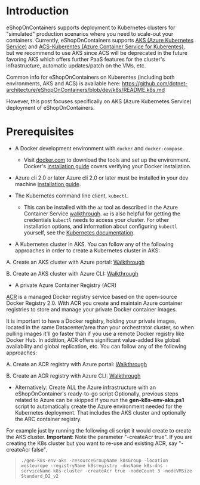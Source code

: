 # Introduction
eShopOnContainers supports deployment to Kubernetes clusters for "simulated" production scenarios where you need to scale-out your containers.
Currently, eShopOnContainers supports [AKS (Azure Kubernetes Service)](https://docs.microsoft.com/en-us/azure/aks/intro-kubernetes) and [ACS-Kuberentes (Azure Container Service for Kuberentes)](https://docs.microsoft.com/en-us/azure/container-service/kubernetes/container-service-intro-kubernetes), but we recommend to use AKS since ACS will be deprecated in the future favoring AKS which offers further PaaS features for the cluster's infrastructure, automatic updates/patch on the VMs, etc.
 
Common info for eShopOnContainers on Kuberentes (including both environments, AKS and ACS) is available here:
https://github.com/dotnet-architecture/eShopOnContainers/blob/dev/k8s/README.k8s.md

However, this post focuses specifically on AKS (Azure Kubernetes Service) deployment of eShopOnContainers.

# Prerequisites

* A Docker development environment with `docker` and `docker-compose`.
    * Visit [docker.com](https://docker.com) to download the tools and set up the environment. Docker's [installation guide](https://docs.docker.com/engine/getstarted/step_one/#step-3-verify-your-installation) covers verifying your Docker installation.

* Azure cli 2.0 or later
Azure cli 2.0 or later must be installed in your dev machine [installation guide](https://docs.microsoft.com/en-us/cli/azure/install-azure-cli). 

*  The Kubernetes command line client, `kubectl`.
    * This can be installed with the `az` tool as described in the Azure Container Service [walkthrough](https://docs.microsoft.com/en-us/azure/container-service/container-service-kubernetes-walkthrough). `az` is also helpful for getting the credentials `kubectl` needs to access your cluster. For other installation options, and information about configuring `kubectl` yourself, see the [Kubernetes documentation](https://kubernetes.io/docs/tasks/kubectl/install/).

* A Kubernetes cluster in AKS. 
You can follow any of the following approaches in order to create a Kubernetes cluster in AKS:

A. Create an AKS cluster with Azure portal: [Walkthrough](https://docs.microsoft.com/en-us/azure/aks/kubernetes-walkthrough-portal)

B. Create an AKS cluster with Azure CLI: [Walkthrough](https://docs.microsoft.com/en-us/azure/aks/kubernetes-walkthrough)

* A private Azure Container Registry (ACR)

[ACR](https://docs.microsoft.com/en-us/azure/container-registry/container-registry-intro) is a managed Docker registry service based on the open-source Docker Registry 2.0. With ACR you create and maintain Azure container registries to store and manage your private Docker container images.

It is important to have a Docker registry, holding your private images, located in the same Datacenter/area than your orchestrator cluster, so when pulling images it'll go faster than if you use a remote Docker registry like Docker Hub. In addition, ACR offers significant value-added like global availability and global replication, etc.
You can follow any of the following approaches:

A. Create an ACR registry with Azure portal: [Walkthrough](https://docs.microsoft.com/en-us/azure/container-registry/container-registry-get-started-portal)

B. Create an ACR registry with Azure CLI: [Walkthrough](https://docs.microsoft.com/en-us/azure/container-registry/container-registry-get-started-azure-cli)


* Alternatively: Create ALL the Azure infrastructure with an eShopOnContainer's ready-to-go script
Optionally, previous steps related to Azure can be skipped if you run the **gen-k8s-env-aks.ps1** script to automatically create the Azure environment needed for the Kubernetes deployment. That includes the AKS cluster and optionally the ARC container registry.

For example just by running the following cli script it would create to create the AKS cluster.
    **Important**: Note the parameter "-createAcr true". If you are creating the K8s cluster but you want to re-use and existing ACR, say "-createAcr false".

>```
>./gen-k8s-env-aks -resourceGroupName k8sGroup -location westeurope -registryName k8sregistry -dnsName k8s-dns -serviceName k8s-cluster -createAcr true -nodeCount 3 -nodeVMSize Standard_D2_v2
>```



